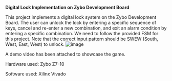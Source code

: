 **Digital Lock Implementation on Zybo Development Board**

This project implements a digital lock system on the Zybo Development Board. The user can unlock the lock by entering a specific sequence of keys, cancel and re-enter a new combination, and exit an alarm condition by entering a specific combination. We need to follow the provided FSM for this project. Note that the correct input pattern should be SWEW (South, West, East, West) to unlock.
![image](https://github.com/srkar24/fsm-digital-lock/assets/172350239/59dcd7d8-4339-4d76-828e-6547e4aa4f2e)

A demo video has been attached to showcase the game.

Hardware used: Zybo Z7-10

Software used: Xilinx Vivado
